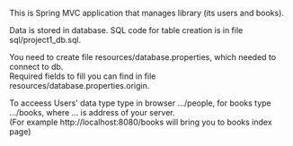 This is Spring MVC application that manages library (its users and books).

Data is stored in database.
SQL code for table creation is in file sql/project1_db.sql.

You need to create file resources/database.properties, which needed to connect to db. <br />
Required fields to fill you can find in file resources/database.properties.origin.

To acceess Users' data type type in browser .../people, for books type .../books,
where ... is address of your server. <br />
(For example http://localhost:8080/books will bring you to books index page)
